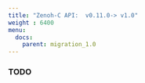 ```yaml
---
title: "Zenoh-C API:  v0.11.0-> v1.0"
weight : 6400
menu:
  docs:
    parent: migration_1.0
---
```


### TODO
